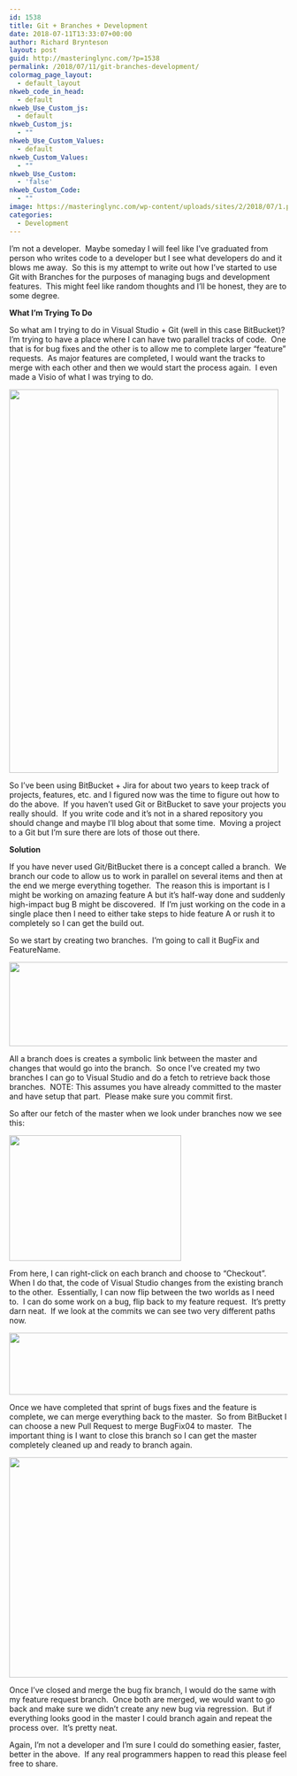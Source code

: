 ```yaml
---
id: 1538
title: Git + Branches + Development
date: 2018-07-11T13:33:07+00:00
author: Richard Brynteson
layout: post
guid: http://masteringlync.com/?p=1538
permalink: /2018/07/11/git-branches-development/
colormag_page_layout:
  - default_layout
nkweb_code_in_head:
  - default
nkweb_Use_Custom_js:
  - default
nkweb_Custom_js:
  - ""
nkweb_Use_Custom_Values:
  - default
nkweb_Custom_Values:
  - ""
nkweb_Use_Custom:
  - 'false'
nkweb_Custom_Code:
  - ""
image: https://masteringlync.com/wp-content/uploads/sites/2/2018/07/1.png
categories:
  - Development
---
```

I&#8217;m not a developer.  Maybe someday I will feel like I&#8217;ve graduated from person who writes code to a developer but I see what developers do and it blows me away.  So this is my attempt to write out how I&#8217;ve started to use Git with Branches for the purposes of managing bugs and development features.  This might feel like random thoughts and I&#8217;ll be honest, they are to some degree.

**What I&#8217;m Trying To Do**

So what am I trying to do in Visual Studio + Git (well in this case BitBucket)?  I&#8217;m trying to have a place where I can have two parallel tracks of code.  One that is for bug fixes and the other is to allow me to complete larger &#8220;feature&#8221; requests.  As major features are completed, I would want the tracks to merge with each other and then we would start the process again.  I even made a Visio of what I was trying to do.

<img class="alignnone size-full wp-image-1539" src="https://masteringlync.com/wp-content/uploads/2018/07/Branches.png?resize=487%2C693&#038;ssl=1" alt="" width="487" height="693" /> 

So I&#8217;ve been using BitBucket + Jira for about two years to keep track of projects, features, etc. and I figured now was the time to figure out how to do the above.  If you haven&#8217;t used Git or BitBucket to save your projects you really should.  If you write code and it&#8217;s not in a shared repository you should change and maybe I&#8217;ll blog about that some time.  Moving a project to a Git but I&#8217;m sure there are lots of those out there.

**Solution**

If you have never used Git/BitBucket there is a concept called a branch.  We branch our code to allow us to work in parallel on several items and then at the end we merge everything together.  The reason this is important is I might be working on amazing feature A but it&#8217;s half-way done and suddenly high-impact bug B might be discovered.  If I&#8217;m just working on the code in a single place then I need to either take steps to hide feature A or rush it to completely so I can get the build out.

So we start by creating two branches.  I&#8217;m going to call it BugFix and FeatureName.

<img class="alignnone wp-image-1540" src="https://masteringlync.com/wp-content/uploads/2018/07/2.png?resize=600%2C152&#038;ssl=1" alt="" width="600" height="152" /> 

All a branch does is creates a symbolic link between the master and changes that would go into the branch.  So once I&#8217;ve created my two branches I can go to Visual Studio and do a fetch to retrieve back those branches.  NOTE: This assumes you have already committed to the master and have setup that part.  Please make sure you commit first.

So after our fetch of the master when we look under branches now we see this:

<img class="alignnone size-full wp-image-1542" src="https://masteringlync.com/wp-content/uploads/2018/07/3.png?resize=311%2C227&#038;ssl=1" alt="" width="311" height="227" /> 

From here, I can right-click on each branch and choose to &#8220;Checkout&#8221;.  When I do that, the code of Visual Studio changes from the existing branch to the other.  Essentially, I can now flip between the two worlds as I need to.  I can do some work on a bug, flip back to my feature request.  It&#8217;s pretty darn neat.  If we look at the commits we can see two very different paths now.

<img class="alignnone wp-image-1544" src="https://masteringlync.com/wp-content/uploads/2018/07/4-1.png?resize=600%2C112&#038;ssl=1" alt="" width="600" height="112" /> 

Once we have completed that sprint of bugs fixes and the feature is complete, we can merge everything back to the master.  So from BitBucket I can choose a new Pull Request to merge BugFix04 to master.  The important thing is I want to close this branch so I can get the master completely cleaned up and ready to branch again.

<img class="alignnone wp-image-1545" src="https://masteringlync.com/wp-content/uploads/2018/07/5.png?resize=600%2C398&#038;ssl=1" alt="" width="600" height="398" /> 

Once I&#8217;ve closed and merge the bug fix branch, I would do the same with my feature request branch.  Once both are merged, we would want to go back and make sure we didn&#8217;t create any new bug via regression.  But if everything looks good in the master I could branch again and repeat the process over.  It&#8217;s pretty neat.

Again, I&#8217;m not a developer and I&#8217;m sure I could do something easier, faster, better in the above.  If any real programmers happen to read this please feel free to share.

&nbsp;

&nbsp;